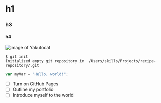 # h1
### h3
#### h4

![image of Yakutocat](https://octodex.github.com/images/yaktocat.png)

```
$ git init
Initialized empty git repository in  /Users/skills/Projects/recipe-repository/.git
```

``` javascript
var myVar = "Hello, world!";
```
- [ ] Turn on GitHub Pages
- [ ] Outline my portfolio
- [ ] Introduce myself to the world
